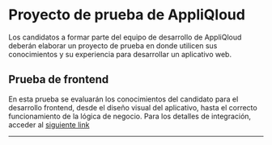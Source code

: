 # Proyecto de prueba de AppliQloud

Los candidatos a formar parte del equipo de desarrollo de AppliQloud deberán elaborar un proyecto de prueba en donde utilicen sus conocimientos y su experiencia para desarrollar un aplicativo web.

## Prueba de frontend

En esta prueba se evaluarán los conocimientos del candidato para el desarrollo frontend, desde el diseño visual del aplicativo, hasta el correcto funcionamiento de la lógica de negocio. Para los detalles de integración, acceder al [siguiente link](./specs/frontend.md)

---

